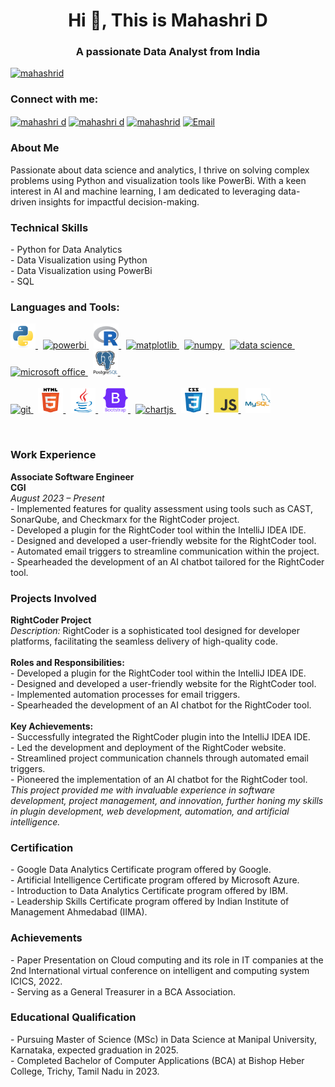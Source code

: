 <h1 align="center">Hi 👋, This is Mahashri D</h1>
<h3 align="center">A passionate Data Analyst from India</h3>

<!--<p align="left"> <img src="https://komarev.com/ghpvc/?username=mahashrid&label=Profile%20views&color=0e75b6&style=flat" alt="mahashrid" /> </p> -->

<p align="left"> <a href="https://www.linkedin.com/in/mahashrid" target="_blank" rel="noopener noreferrer">
    <img src="https://img.shields.io/twitter/follow/mahashrid?logo=twitter&style=for-the-badge" alt="mahashrid" />
  </a></p>

<h3 align="left">Connect with me:</h3>
<p align="left">
  <a href="https://www.linkedin.com/in/mahashrid" target="blank"><img align="center" src="https://raw.githubusercontent.com/rahuldkjain/github-profile-readme-generator/master/src/images/icons/Social/linked-in-alt.svg" alt="mahashri d" height="30" width="40" /></a>
  <a href="https://instagram.com/mahashri007?utm_source=qr&igshid=MzNlNGNkZWQ4Mg%3D%3D" target="blank"><img align="center" src="https://raw.githubusercontent.com/rahuldkjain/github-profile-readme-generator/master/src/images/icons/Social/instagram.svg" alt="mahashri d" height="30" width="40" /></a>
  <a href="https://twitter.com/MahashriMD?s=09" target="blank"><img align="center" src="https://raw.githubusercontent.com/rahuldkjain/github-profile-readme-generator/master/src/images/icons/Social/twitter.svg" alt="mahashrid" height="30" width="40" /></a>
  <a href="mailto:mahashridharmarajan182@gmail.com" target="_blank"><img align="center" src="https://img.icons8.com/color/48/000000/gmail.png" alt="Email" height="30" width="30" /></a>
</p>

<h3 align="left">About Me</h3>
<p align="left">
Passionate about data science and analytics, I thrive on solving complex problems using Python and visualization tools like PowerBi. With a keen interest in AI and machine learning, I am dedicated to leveraging data-driven insights for impactful decision-making.
</p>
</p>

<h3 align="left">Technical Skills</h3>
<p align="left">
- Python for Data Analytics<br>
- Data Visualization using Python<br>
- Data Visualization using PowerBi<br>
- SQL
</p>

<h3 align="left">Languages and Tools:</h3>
<p align="left">  
  <a href="https://www.python.org" target="_blank" rel="noreferrer"> 
    <img src="https://raw.githubusercontent.com/devicons/devicon/master/icons/python/python-original.svg" alt="python" width="40" height="40"/> 
  </a> &nbsp;

  <a href="https://powerbi.microsoft.com/en-us/" target="_blank" rel="noreferrer"> 
    <img src="https://www.vectorlogo.zone/logos/microsoft_powerbi/microsoft_powerbi-icon.svg" alt="powerbi" width="40" height="40"/>
  </a> &nbsp;
  <a href="https://www.r-project.org/" target="_blank" rel="noreferrer"> 
    <img src="https://raw.githubusercontent.com/devicons/devicon/master/icons/r/r-original.svg" alt="r" width="40" height="40"/> 
  </a> &nbsp;
  <a href="https://matplotlib.org/" target="_blank" rel="noreferrer"> 
    <img src="https://matplotlib.org/_static/images/logo2.svg" alt="matplotlib" width="40" height="40"/> 
  </a> &nbsp;
  <a href="https://numpy.org/" target="_blank" rel="noreferrer"> 
    <img src="https://numpy.org/images/logo.svg" alt="numpy" width="40" height="40"/> 
  </a> &nbsp;
  <a href="https://www.datascience.com/" target="_blank" rel="noreferrer"> 
    <img src="https://www.vectorlogo.zone/logos/kaggle/kaggle-icon.svg" alt="data science" width="40" height="40"/> 
  </a> &nbsp;
  <a href="https://www.microsoft.com/en-us/microsoft-365" target="_blank" rel="noreferrer"> 
    <img src="https://www.vectorlogo.zone/logos/microsoft/microsoft-icon.svg" alt="microsoft office" width="40" height="40"/> 
  </a> &nbsp;
  
  <a href="https://www.postgresql.org" target="_blank" rel="noreferrer"> 
    <img src="https://raw.githubusercontent.com/devicons/devicon/master/icons/postgresql/postgresql-original-wordmark.svg" alt="postgresql" width="40" height="40"/> 
  </a> &nbsp;
  <br>
 <br>
  <a href="https://git-scm.com/" target="_blank" rel="noreferrer"> 
    <img src="https://www.vectorlogo.zone/logos/git-scm/git-scm-icon.svg" alt="git" width="40" height="40"/> 
  </a> &nbsp; 
  <a href="https://www.w3.org/html/" target="_blank" rel="noreferrer"> 
    <img src="https://raw.githubusercontent.com/devicons/devicon/master/icons/html5/html5-original-wordmark.svg" alt="html5" width="40" height="40"/> 
  </a> &nbsp;
  <a href="https://www.java.com" target="_blank" rel="noreferrer"> 
    <img src="https://raw.githubusercontent.com/devicons/devicon/master/icons/java/java-original.svg" alt="java" width="40" height="40"/> 
  </a> &nbsp;
    <a href="https://getbootstrap.com" target="_blank" rel="noreferrer"> 
    <img src="https://raw.githubusercontent.com/devicons/devicon/master/icons/bootstrap/bootstrap-plain-wordmark.svg" alt="bootstrap" width="40" height="40"/> 
  </a> &nbsp;
  <a href="https://www.chartjs.org" target="_blank" rel="noreferrer"> 
    <img src="https://www.chartjs.org/media/logo-title.svg" alt="chartjs" width="40" height="40"/> 
  </a> &nbsp;
  <a href="https://www.w3schools.com/css/" target="_blank" rel="noreferrer"> 
    <img src="https://raw.githubusercontent.com/devicons/devicon/master/icons/css3/css3-original-wordmark.svg" alt="css3" width="40" height="40"/> 
     </a> &nbsp;
  <a href="https://developer.mozilla.org/en-US/docs/Web/JavaScript" target="_blank" rel="noreferrer"> 
    <img src="https://raw.githubusercontent.com/devicons/devicon/master/icons/javascript/javascript-original.svg" alt="javascript" width="40" height="40"/> 
  </a> &nbsp;
  <a href="https://www.mysql.com/" target="_blank" rel="noreferrer"> 
    <img src="https://raw.githubusercontent.com/devicons/devicon/master/icons/mysql/mysql-original-wordmark.svg" alt="mysql" width="40" height="40"/> 
  </a> 

</p>


<br>
<h3 align="left">Work Experience</h3>
<p align="left">
<b>Associate Software Engineer</b><br>
<b>CGI</b><br>
<i>August 2023 – Present</i><br>
- Implemented features for quality assessment using tools such as CAST, SonarQube, and Checkmarx for the RightCoder project.<br>
- Developed a plugin for the RightCoder tool within the IntelliJ IDEA IDE.<br>
- Designed and developed a user-friendly website for the RightCoder tool.<br>
- Automated email triggers to streamline communication within the project.<br>
- Spearheaded the development of an AI chatbot tailored for the RightCoder tool.
</p>

<h3 align="left">Projects Involved</h3>
<p align="left">
<b>RightCoder Project</b><br>
<i>Description:</i> RightCoder is a sophisticated tool designed for developer platforms, facilitating the seamless delivery of high-quality code. 
<br>
  <br>
<b>Roles and Responsibilities:</b> <br>
- Developed a plugin for the RightCoder tool within the IntelliJ IDEA IDE.<br>
- Designed and developed a user-friendly website for the RightCoder tool.<br>
- Implemented automation processes for email triggers.<br>
- Spearheaded the development of an AI chatbot for the RightCoder tool.
<br>
  <br>
<b>Key Achievements:</b> <br>
- Successfully integrated the RightCoder plugin into the IntelliJ IDEA IDE.<br>
- Led the development and deployment of the RightCoder website.<br>
- Streamlined project communication channels through automated email triggers.<br>
- Pioneered the implementation of an AI chatbot for the RightCoder tool.<br>
<i>This project provided me with invaluable experience in software development, project management, and innovation, further honing my skills in plugin development, web development, automation, and artificial intelligence.</i>
</p>

<h3 align="left">Certification</h3>
<p align="left">
- Google Data Analytics Certificate program offered by Google.<br>
- Artificial Intelligence Certificate program offered by Microsoft Azure.<br>
- Introduction to Data Analytics Certificate program offered by IBM.<br>
- Leadership Skills Certificate program offered by Indian Institute of Management Ahmedabad (IIMA).
</p>

<h3 align="left">Achievements</h3>
<p align="left">
- Paper Presentation on Cloud computing and its role in IT companies at the 2nd International virtual conference on intelligent and computing system ICICS, 2022.<br>
- Serving as a General Treasurer in a BCA Association.
</p>

<h3 align="left">Educational Qualification</h3>
<p align="left">
- Pursuing Master of Science (MSc) in Data Science at Manipal University, Karnataka, expected graduation in 2025.<br>
- Completed Bachelor of Computer Applications (BCA) at Bishop Heber College, Trichy, Tamil Nadu in 2023.
</p>

